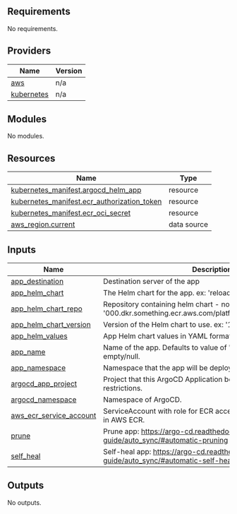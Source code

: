 <!-- BEGIN_TF_DOCS -->
## Requirements

No requirements.

## Providers

| Name | Version |
|------|---------|
| <a name="provider_aws"></a> [aws](#provider\_aws) | n/a |
| <a name="provider_kubernetes"></a> [kubernetes](#provider\_kubernetes) | n/a |

## Modules

No modules.

## Resources

| Name | Type |
|------|------|
| [kubernetes_manifest.argocd_helm_app](https://registry.terraform.io/providers/hashicorp/kubernetes/latest/docs/resources/manifest) | resource |
| [kubernetes_manifest.ecr_authorization_token](https://registry.terraform.io/providers/hashicorp/kubernetes/latest/docs/resources/manifest) | resource |
| [kubernetes_manifest.ecr_oci_secret](https://registry.terraform.io/providers/hashicorp/kubernetes/latest/docs/resources/manifest) | resource |
| [aws_region.current](https://registry.terraform.io/providers/hashicorp/aws/latest/docs/data-sources/region) | data source |

## Inputs

| Name | Description | Type | Default | Required |
|------|-------------|------|---------|:--------:|
| <a name="input_app_destination"></a> [app\_destination](#input\_app\_destination) | Destination server of the app | `string` | `"https://kubernetes.default.svc"` | no |
| <a name="input_app_helm_chart"></a> [app\_helm\_chart](#input\_app\_helm\_chart) | The Helm chart for the app. ex: 'reloader' | `string` | n/a | yes |
| <a name="input_app_helm_chart_repo"></a> [app\_helm\_chart\_repo](#input\_app\_helm\_chart\_repo) | Repository containing helm chart - not full path of helm chart. ex: '000.dkr.something.ecr.aws.com/platform/internal/helm/stakater' | `string` | n/a | yes |
| <a name="input_app_helm_chart_version"></a> [app\_helm\_chart\_version](#input\_app\_helm\_chart\_version) | Version of the Helm chart to use. ex: '1.2.3' | `string` | n/a | yes |
| <a name="input_app_helm_values"></a> [app\_helm\_values](#input\_app\_helm\_values) | App Helm chart values in YAML format. | `string` | `null` | no |
| <a name="input_app_name"></a> [app\_name](#input\_app\_name) | Name of the app. Defaults to value of 'app\_helm\_chart' if this is empty/null. | `string` | `""` | no |
| <a name="input_app_namespace"></a> [app\_namespace](#input\_app\_namespace) | Namespace that the app will be deployed to. | `string` | n/a | yes |
| <a name="input_argocd_app_project"></a> [argocd\_app\_project](#input\_argocd\_app\_project) | Project that this ArgoCD Application belongs to. Useful for tenant restrictions. | `string` | `"default"` | no |
| <a name="input_argocd_namespace"></a> [argocd\_namespace](#input\_argocd\_namespace) | Namespace of ArgoCD. | `string` | `"argocd"` | no |
| <a name="input_aws_ecr_service_account"></a> [aws\_ecr\_service\_account](#input\_aws\_ecr\_service\_account) | ServiceAccount with role for ECR access. Required when chart is in AWS ECR. | `string` | `null` | no |
| <a name="input_prune"></a> [prune](#input\_prune) | Prune app: https://argo-cd.readthedocs.io/en/stable/user-guide/auto_sync/#automatic-pruning | `bool` | `true` | no |
| <a name="input_self_heal"></a> [self\_heal](#input\_self\_heal) | Self-heal app: https://argo-cd.readthedocs.io/en/stable/user-guide/auto_sync/#automatic-self-healing | `bool` | `false` | no |

## Outputs

No outputs.
<!-- END_TF_DOCS -->